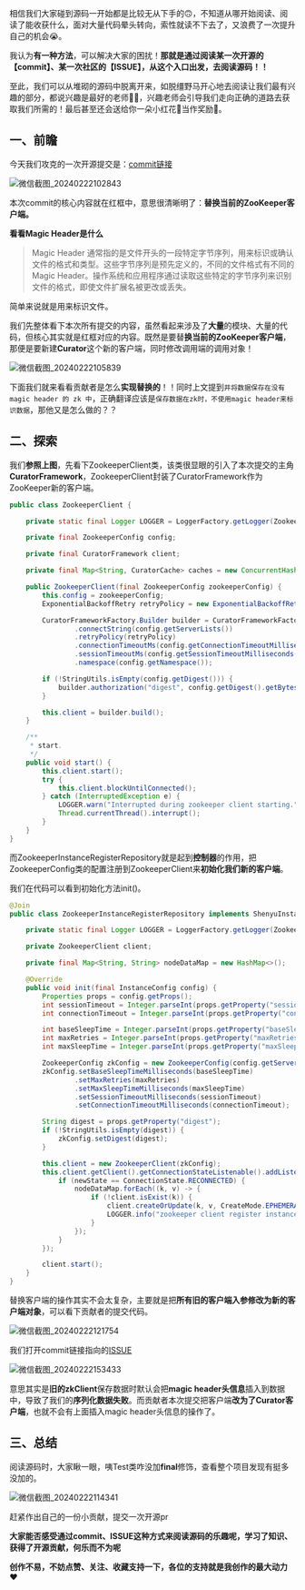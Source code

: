 相信我们大家碰到源码一开始都是比较无从下手的🙃，不知道从哪开始阅读、阅读了能收获什么，面对大量代码晕头转向，索性就读不下去了，又浪费了一次提升自己的机会😭。

我认为**有一种方法**，可以解决大家的困扰！**那就是通过阅读某一次开源的【commit】、某一次社区的【ISSUE】，从这个入口出发，去阅读源码！！**

至此，我们可以从堆砌的源码中脱离开来，如脱缰野马开心地去阅读让我们最有兴趣的部分，都说兴趣是最好的老师👩‍🏫，兴趣老师会引导我们走向正确的道路去获取我们所需的！最后甚至还会送给你一朵小红花🌹当作奖励🤭。

## 一、前瞻

今天我们攻克的一次开源提交是：[commit链接](https://github.com/apache/shenyu/issues/3362)

![微信截图_20240222102843](D:\code\z-mine\my_blog\2024.2.22\微信截图_20240222102843.png)

本次commit的核心内容就在红框中，意思很清晰明了：**替换当前的ZooKeeper客户端。**

**看看Magic Header是什么**

> Magic Header 通常指的是文件开头的一段特定字节序列，用来标识或确认文件的格式和类型。这些字节序列是预先定义的，不同的文件格式有不同的 Magic Header。操作系统和应用程序通过读取这些特定的字节序列来识别文件的格式，即使文件扩展名被更改或丢失。

简单来说就是用来标识文件。

我们先整体看下本次所有提交的内容，虽然看起来涉及了**大量**的模块、大量的代码，但核心其实就是红框对应的内容。既然是要替**换当前的ZooKeeper客户端**，那便是要新建**Curator**这个新的客户端，同时修改调用端的调用对象！

![微信截图_20240222105839](D:\code\z-mine\my_blog\2024.2.22\微信截图_20240222105839.png)

下面我们就来看看贡献者是怎么**实现替换的**！！同时上文提到`并将数据保存在没有 magic header 的 zk 中`，正确翻译应该是`保存数据在zk时，不使用magic header来标识数据`，那他又是怎么做的？？

## 二、探索

我们**参照上图**，先看下ZookeeperClient类，该类很显眼的引入了本次提交的主角**CuratorFramework**，ZookeeperClient封装了CuratorFramework作为ZooKeeper新的客户端。

```java
public class ZookeeperClient {

    private static final Logger LOGGER = LoggerFactory.getLogger(ZookeeperClient.class);

    private final ZookeeperConfig config;

    private final CuratorFramework client;

    private final Map<String, CuratorCache> caches = new ConcurrentHashMap<>();

    public ZookeeperClient(final ZookeeperConfig zookeeperConfig) {
        this.config = zookeeperConfig;
        ExponentialBackoffRetry retryPolicy = new ExponentialBackoffRetry(config.getBaseSleepTimeMilliseconds(), config.getMaxRetries(), config.getMaxSleepTimeMilliseconds());

        CuratorFrameworkFactory.Builder builder = CuratorFrameworkFactory.builder()
                .connectString(config.getServerLists())
                .retryPolicy(retryPolicy)
                .connectionTimeoutMs(config.getConnectionTimeoutMilliseconds())
                .sessionTimeoutMs(config.getSessionTimeoutMilliseconds())
                .namespace(config.getNamespace());

        if (!StringUtils.isEmpty(config.getDigest())) {
            builder.authorization("digest", config.getDigest().getBytes(StandardCharsets.UTF_8));
        }

        this.client = builder.build();
    }

    /**
     * start.
     */
    public void start() {
        this.client.start();
        try {
            this.client.blockUntilConnected();
        } catch (InterruptedException e) {
            LOGGER.warn("Interrupted during zookeeper client starting.");
            Thread.currentThread().interrupt();
        }
    }
}
```

而ZookeeperInstanceRegisterRepository就是起到**控制器**的作用，把ZookeeperConfig类的配置注册到ZookeeperClient来**初始化我们新的客户端**。

我们在代码可以看到初始化方法init()。

```java
@Join
public class ZookeeperInstanceRegisterRepository implements ShenyuInstanceRegisterRepository {

    private static final Logger LOGGER = LoggerFactory.getLogger(ZookeeperInstanceRegisterRepository.class);

    private ZookeeperClient client;

    private final Map<String, String> nodeDataMap = new HashMap<>();

    @Override
    public void init(final InstanceConfig config) {
        Properties props = config.getProps();
        int sessionTimeout = Integer.parseInt(props.getProperty("sessionTimeout", "3000"));
        int connectionTimeout = Integer.parseInt(props.getProperty("connectionTimeout", "3000"));

        int baseSleepTime = Integer.parseInt(props.getProperty("baseSleepTime", "1000"));
        int maxRetries = Integer.parseInt(props.getProperty("maxRetries", "3"));
        int maxSleepTime = Integer.parseInt(props.getProperty("maxSleepTime", String.valueOf(Integer.MAX_VALUE)));

        ZookeeperConfig zkConfig = new ZookeeperConfig(config.getServerLists());
        zkConfig.setBaseSleepTimeMilliseconds(baseSleepTime)
                .setMaxRetries(maxRetries)
                .setMaxSleepTimeMilliseconds(maxSleepTime)
                .setSessionTimeoutMilliseconds(sessionTimeout)
                .setConnectionTimeoutMilliseconds(connectionTimeout);

        String digest = props.getProperty("digest");
        if (!StringUtils.isEmpty(digest)) {
            zkConfig.setDigest(digest);
        }

        this.client = new ZookeeperClient(zkConfig);
        this.client.getClient().getConnectionStateListenable().addListener((c, newState) -> {
            if (newState == ConnectionState.RECONNECTED) {
                nodeDataMap.forEach((k, v) -> {
                    if (!client.isExist(k)) {
                        client.createOrUpdate(k, v, CreateMode.EPHEMERAL);
                        LOGGER.info("zookeeper client register instance success: {}", v);
                    }
                });
            }
        });

        client.start();
    }
}
```

替换客户端的操作其实不会太复杂，主要就是把**所有旧的客户端入参修改为新的客户端对象**，可以看下贡献者的提交代码。

![微信截图_20240222121754](D:\code\z-mine\my_blog\2024.2.22\微信截图_20240222121754.png)

我们打开commit链接指向的[ISSUE](https://github.com/apache/shenyu/issues/3360)

![微信截图_20240222153433](D:\code\z-mine\my_blog\2024.2.22\微信截图_20240222153433.png)

意思其实是**旧的zkClient**保存数据时默认会把**magic header头信息**插入到数据中，导致了我们的**序列化数据失败**。而贡献者本次提交把客户端**改为了Curator客户端**，也就不会有上面插入magic header头信息的操作了。

## 三、总结

阅读源码时，大家瞅一眼，咦Test类咋没加**final**修饰，查看整个项目发现有挺多没加的。

![微信截图_20240222114341](D:\code\z-mine\my_blog\2024.2.22\微信截图_20240222114341.png)

赶紧作出自己的一份小贡献，提交一次开源pr

**大家能否感受通过commit、ISSUE这种方式来阅读源码的乐趣呢，学习了知识、获得了开源贡献，何乐而不为呢**

**创作不易，不妨点赞、关注、收藏支持一下，各位的支持就是我创作的最大动力**❤️